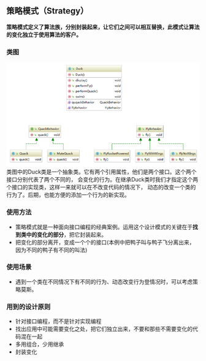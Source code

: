 ## 策略模式（Strategy）
**策略模式定义了算法族，分别封装起来，让它们之间可以相互替换，此模式让算法的变化独立于使用算法的客户。**
### 类图
![类图](./imgs/class.png)
类图中的Duck类是一个抽象类。它有两个引用属性，他们是两个接口。这个两个接口分别代表了两个不同的，
会变化的行为。在继承Duck类时我们才指定这个两个接口的实现类，这样一来就可以在不改变代码的情况下，
动态的改变一个类的行为了。后期，也能方便的添加一个行为的新实现。
### 使用方法
* 策略模式就是一种面向接口编程的经典案例。运用这个设计模式的关键在于**找到类中的变化的部分**，把它封装起来。
* 把变化的部分离开，变成一个个的接口(本例中把鸭子叫与鸭子飞分离出来，因为不同的鸭子有不同的叫法)
### 使用场景
* 遇到一个类在不同情况下有不同的行为、动态改变行为登情况时，可以考虑策略莫斯。
### 用到的设计原则
* 针对接口编程，而不是针对实现编程
* 找出应用中可能需要变化之处，把它们独立出来，不要和那些不需要变化的代码混在一起
* 多用组合，少用继承
* 封装变化
